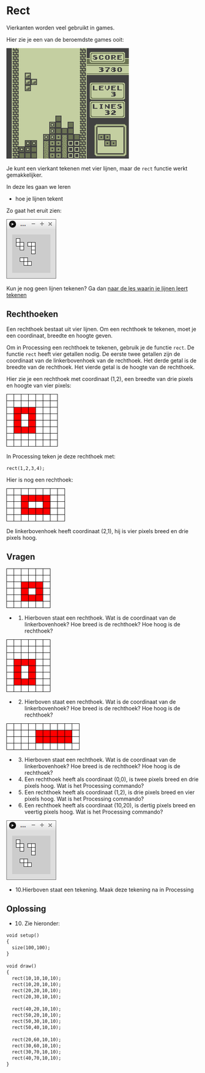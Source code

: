 # Rect

Vierkanten worden veel gebruikt in games.

Hier zie je een van de beroemdste games ooit:

![Tetris](Tetris.gif)

Je kunt een vierkant tekenen met vier lijnen,
maar de `rect` functie werkt gemakkelijker.

In deze les gaan we leren 

 * hoe je lijnen tekent

Zo gaat het eruit zien:

![Rect](Rect.png)

Kun je nog geen lijnen tekenen? Ga dan 
[naar de les waarin je lijnen leert tekenen](../Line/README.md)

## Rechthoeken

Een rechthoek bestaat uit vier lijnen.
Om een rechthoek te tekenen, 
moet je een coordinaat, breedte en hoogte geven.

Om in Processing een rechthoek te tekenen, gebruik je de functie `rect`.
De functie `rect` heeft vier getallen nodig.
De eerste twee getallen zijn de coordinaat van de linkerbovenhoek van de rechthoek.
Het derde getal is de breedte van de rechthoek.
Het vierde getal is de hoogte van de rechthoek.

Hier zie je een rechthoek met coordinaat (1,2), een breedte van drie pixels en hoogte van vier pixels:

![Rechthoek 1](Rechthoek1.png)

In Processing teken je deze rechthoek met:

```
rect(1,2,3,4);
```

Hier is nog een rechthoek:

![Rechthoek 2](Rechthoek2.png)

De linkerbovenhoek heeft coordinaat (2,1), hij is vier pixels breed en drie pixels hoog.

## Vragen

![Rechthoek 3](Rechthoek3.png)

 * 1. Hierboven staat een rechthoek. Wat is de coordinaat van de linkerbovenhoek? Hoe breed is de rechthoek? Hoe hoog is de rechthoek?

![Rechthoek 4](Rechthoek4.png)

 * 2. Hierboven staat een rechthoek. Wat is de coordinaat van de linkerbovenhoek? Hoe breed is de rechthoek? Hoe hoog is de rechthoek?

![Rechthoek 5](Rechthoek5.png)

 * 3. Hierboven staat een rechthoek. Wat is de coordinaat van de linkerbovenhoek? Hoe breed is de rechthoek? Hoe hoog is de rechthoek?
 * 4. Een rechthoek heeft als coordinaat (0,0), is twee pixels breed en drie pixels hoog. Wat is het Processing commando?
 * 5. Een rechthoek heeft als coordinaat (1,2), is drie pixels breed en vier pixels hoog. Wat is het Processing commando?
 * 6. Een rechthoek heeft als coordinaat (10,20), is dertig pixels breed en veertig pixels hoog. Wat is het Processing commando?
 
![Rect](Rect.png)

 * 10.Hierboven staat een tekening. Maak deze tekening na in Processing

## Oplossing

 * 10. Zie hieronder:

```
void setup()
{
  size(100,100);
}

void draw()
{
  rect(10,10,10,10);
  rect(10,20,10,10);
  rect(20,20,10,10);
  rect(20,30,10,10);

  rect(40,20,10,10);
  rect(50,20,10,10);
  rect(50,30,10,10);
  rect(50,40,10,10);

  rect(20,60,10,10);
  rect(30,60,10,10);
  rect(30,70,10,10);
  rect(40,70,10,10);
}
```